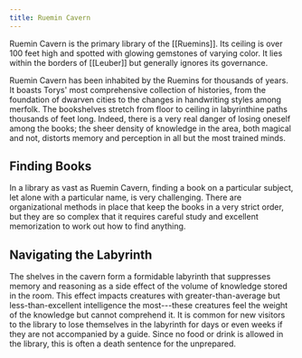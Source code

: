 ```yaml
---
title: Ruemin Cavern
---
```


Ruemin Cavern is the primary library of the [[Ruemins]]. Its ceiling is over 100 feet high and spotted with glowing gemstones of varying color. It lies within the borders of [[Leuber]] but generally ignores its governance.

Ruemin Cavern has been inhabited by the Ruemins for thousands of years. It boasts Torys' most comprehensive collection of histories, from the foundation of dwarven cities to the changes in handwriting styles among merfolk. The bookshelves stretch from floor to ceiling in labyrinthine paths thousands of feet long. Indeed, there is a very real danger of losing oneself among the books; the sheer density of knowledge in the area, both magical and not, distorts memory and perception in all but the most trained minds.

## Finding Books

In a library as vast as Ruemin Cavern, finding a book on a particular subject, let alone with a particular name, is very challenging. There are organizational methods in place that keep the books in a very strict order, but they are so complex that it requires careful study and excellent memorization to work out how to find anything.

## Navigating the Labyrinth

The shelves in the cavern form a formidable labyrinth that suppresses memory and reasoning as a side effect of the volume of knowledge stored in the room. This effect impacts creatures with greater-than-average but less-than-excellent intelligence the most---these creatures feel the weight of the knowledge but cannot comprehend it. It is common for new visitors to the library to lose themselves in the labyrinth for days or even weeks if they are not accompanied by a guide. Since no food or drink is allowed in the library, this is often a death sentence for the unprepared.
